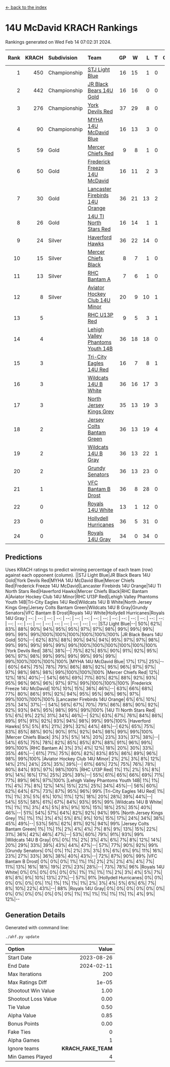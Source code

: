 [<- back to the index](readme.md)
# 14U McDavid KRACH Rankings
Rankings generated on Wed Feb 14 07:02:31 2024.

Rank|KRACH|Subdivision|Team|GP|W|L|T|OTW|OTL|SoS|Exp Wins|Win Diff
---:|---:|:---|:---|---:|---:|---:|---:|---:|---:|---:|---:|---:
1|450|Championship|[STJ Light Blue](https://gamesheetstats.com/seasons/3659/teams/140639/schedule)|16|15|1|0|0|0|43|15.8|-0.0
2|442|Championship|[JR Black Bears 14U Gold](https://gamesheetstats.com/seasons/3659/teams/140633/schedule)|16|16|0|0|1|0|5|16.8|-0.0
3|276|Championship|[York Devils Red](https://gamesheetstats.com/seasons/3659/teams/140644/schedule)|37|29|8|0|0|0|350|29.8|-0.0
4|90|Championship|[MYHA 14U McDavid Blue](https://gamesheetstats.com/seasons/3659/teams/140636/schedule)|16|13|3|0|0|0|43|13.9|0.0
5|59|Gold|[Mercer Chiefs Red](https://gamesheetstats.com/seasons/3659/teams/140606/schedule)|9|8|1|0|0|0|30|8.9|0.0
6|50|Gold|[Frederick Freeze 14U McDavid](https://gamesheetstats.com/seasons/3659/teams/140628/schedule)|16|11|2|3|0|0|41|13.4|0.0
7|30|Gold|[Lancaster Firebirds 14U Orange](https://gamesheetstats.com/seasons/3659/teams/140634/schedule)|36|21|13|2|0|0|92|22.9|0.0
8|26|Gold|[14U TI North Stars Red](https://gamesheetstats.com/seasons/3659/teams/140626/schedule)|16|14|1|1|0|0|4|15.4|0.0
9|24|Silver|[Haverford Hawks](https://gamesheetstats.com/seasons/3659/teams/140630/schedule)|36|22|14|0|0|0|80|22.9|0.0
10|15|Silver|[Mercer Chiefs Black](https://gamesheetstats.com/seasons/3659/teams/140605/schedule)|8|7|1|0|0|0|2|7.9|0.0
11|13|Silver|[RHC Bantam A](https://gamesheetstats.com/seasons/3659/teams/140618/schedule)|7|6|1|0|0|0|2|6.9|0.0
12|8|Silver|[Aviator Hockey Club 14U Minor](https://gamesheetstats.com/seasons/3659/teams/140627/schedule)|20|9|10|1|0|0|90|10.4|0.0
13|5||[RHC U13P Red](https://gamesheetstats.com/seasons/3659/teams/140619/schedule)|9|5|3|1|1|0|30|6.4|0.0
14|4||[Lehigh Valley Phantoms Youth 14B](https://gamesheetstats.com/seasons/3659/teams/140635/schedule)|36|18|18|0|2|1|45|18.9|0.0
15|3||[Tri-City Eagles 14U Red](https://gamesheetstats.com/seasons/3659/teams/140640/schedule)|16|7|8|1|1|0|56|8.4|0.0
16|3||[Wildcats 14U B White](https://gamesheetstats.com/seasons/3659/teams/140643/schedule)|36|16|17|3|2|1|27|18.4|0.0
17|3||[North Jersey Kings Grey](https://gamesheetstats.com/seasons/3659/teams/140637/schedule)|35|13|19|3|1|1|22|15.4|0.0
18|2||[Jersey Colts Bantam Green](https://gamesheetstats.com/seasons/3659/teams/140632/schedule)|36|13|19|4|1|1|16|15.9|0.0
19|2||[Wildcats 14U B Gray](https://gamesheetstats.com/seasons/3659/teams/140642/schedule)|36|13|22|1|0|0|26|14.4|0.0
20|2||[Grundy Senators](https://gamesheetstats.com/seasons/3659/teams/140629/schedule)|36|13|23|0|0|2|77|13.9|0.0
21|1||[VFC Bantam B Drost](https://gamesheetstats.com/seasons/3659/teams/140641/schedule)|36|8|28|0|1|2|93|8.9|0.0
22|0||[Royals 14U White](https://gamesheetstats.com/seasons/3659/teams/140620/schedule)|13|1|12|0|0|1|78|1.9|0.0
23|0||[Hollydell Hurricanes](https://gamesheetstats.com/seasons/3659/teams/140631/schedule)|36|5|31|0|0|1|17|5.9|0.0
24|0||[Royals 14U Gray](https://gamesheetstats.com/seasons/3659/teams/140638/schedule)|34|0|34|0|0|0|46|0.9|0.0

## Predictions
Uses KRACH ratings to predict winning percentage of each team (row) against each opponent (column).
||STJ Light Blue|JR Black Bears 14U Gold|York Devils Red|MYHA 14U McDavid Blue|Mercer Chiefs Red|Frederick Freeze 14U McDavid|Lancaster Firebirds 14U Orange|14U TI North Stars Red|Haverford Hawks|Mercer Chiefs Black|RHC Bantam A|Aviator Hockey Club 14U Minor|RHC U13P Red|Lehigh Valley Phantoms Youth 14B|Tri-City Eagles 14U Red|Wildcats 14U B White|North Jersey Kings Grey|Jersey Colts Bantam Green|Wildcats 14U B Gray|Grundy Senators|VFC Bantam B Drost|Royals 14U White|Hollydell Hurricanes|Royals 14U Gray
| --: | --: | --: | --: | --: | --: | --: | --: | --: | --: | --: | --: | --: | --: | --: | --: | --: | --: | --: | --: | --: | --: | --: | --: | --: 
|STJ Light Blue|--| 50%| 62%| 83%| 88%| 90%| 94%| 95%| 95%| 97%| 97%| 98%| 99%| 99%| 99%| 99%| 99%| 99%|100%|100%|100%|100%|100%|100%
|JR Black Bears 14U Gold| 50%|--| 62%| 83%| 88%| 90%| 94%| 94%| 95%| 97%| 97%| 98%| 99%| 99%| 99%| 99%| 99%| 99%|100%|100%|100%|100%|100%|100%
|York Devils Red| 38%| 38%|--| 75%| 82%| 85%| 90%| 91%| 92%| 95%| 96%| 97%| 98%| 99%| 99%| 99%| 99%| 99%| 99%| 99%|100%|100%|100%|100%
|MYHA 14U McDavid Blue| 17%| 17%| 25%|--| 60%| 64%| 75%| 78%| 79%| 86%| 88%| 92%| 95%| 96%| 97%| 97%| 97%| 98%| 98%| 98%| 99%|100%|100%|100%
|Mercer Chiefs Red| 12%| 12%| 18%| 40%|--| 54%| 66%| 69%| 71%| 80%| 82%| 88%| 92%| 93%| 95%| 96%| 96%| 96%| 97%| 97%| 99%|100%|100%|100%
|Frederick Freeze 14U McDavid| 10%| 10%| 15%| 36%| 46%|--| 63%| 66%| 68%| 77%| 80%| 86%| 91%| 92%| 94%| 95%| 95%| 96%| 96%| 97%| 99%|100%|100%|100%
|Lancaster Firebirds 14U Orange|  6%|  6%| 10%| 25%| 34%| 37%|--| 54%| 56%| 67%| 70%| 79%| 86%| 88%| 90%| 92%| 92%| 93%| 94%| 95%| 98%| 99%| 99%|100%
|14U TI North Stars Red|  5%|  6%|  9%| 22%| 31%| 34%| 46%|--| 52%| 63%| 67%| 76%| 84%| 86%| 89%| 91%| 91%| 92%| 93%| 94%| 98%| 99%| 99%|100%
|Haverford Hawks|  5%|  5%|  8%| 21%| 29%| 32%| 44%| 48%|--| 62%| 65%| 75%| 83%| 85%| 88%| 90%| 90%| 91%| 92%| 94%| 98%| 99%| 99%|100%
|Mercer Chiefs Black|  3%|  3%|  5%| 14%| 20%| 23%| 33%| 37%| 38%|--| 54%| 65%| 75%| 78%| 82%| 85%| 85%| 87%| 88%| 91%| 96%| 99%| 99%|100%
|RHC Bantam A|  3%|  3%|  4%| 12%| 18%| 20%| 30%| 33%| 35%| 46%|--| 61%| 71%| 75%| 80%| 82%| 83%| 85%| 86%| 89%| 96%| 98%| 99%|100%
|Aviator Hockey Club 14U Minor|  2%|  2%|  3%|  8%| 12%| 14%| 21%| 24%| 25%| 35%| 39%|--| 61%| 66%| 72%| 75%| 76%| 78%| 80%| 84%| 93%| 97%| 98%|100%
|RHC U13P Red|  1%|  1%|  2%|  5%|  8%|  9%| 14%| 16%| 17%| 25%| 29%| 39%|--| 55%| 61%| 65%| 66%| 69%| 71%| 77%| 89%| 96%| 97%|100%
|Lehigh Valley Phantoms Youth 14B|  1%|  1%|  1%|  4%|  7%|  8%| 12%| 14%| 15%| 22%| 25%| 34%| 45%|--| 56%| 60%| 62%| 64%| 67%| 73%| 87%| 95%| 96%| 99%
|Tri-City Eagles 14U Red|  1%|  1%|  1%|  3%|  5%|  6%| 10%| 11%| 12%| 18%| 20%| 28%| 39%| 44%|--| 54%| 55%| 58%| 61%| 67%| 84%| 93%| 95%| 99%
|Wildcats 14U B White|  1%|  1%|  1%|  3%|  4%|  5%|  8%|  9%| 10%| 15%| 18%| 25%| 35%| 40%| 46%|--| 51%| 54%| 57%| 64%| 82%| 92%| 94%| 99%
|North Jersey Kings Grey|  1%|  1%|  1%|  3%|  4%|  5%|  8%|  9%| 10%| 15%| 17%| 24%| 34%| 38%| 45%| 49%|--| 53%| 56%| 62%| 81%| 92%| 94%| 99%
|Jersey Colts Bantam Green|  1%|  1%|  1%|  2%|  4%|  4%|  7%|  8%|  9%| 13%| 15%| 22%| 31%| 36%| 42%| 46%| 47%|--| 53%| 60%| 79%| 91%| 93%| 99%
|Wildcats 14U B Gray|  0%|  0%|  1%|  2%|  3%|  4%|  6%|  7%|  8%| 12%| 14%| 20%| 29%| 33%| 39%| 43%| 44%| 47%|--| 57%| 77%| 90%| 92%| 99%
|Grundy Senators|  0%|  0%|  1%|  2%|  3%|  3%|  5%|  6%|  6%|  9%| 11%| 16%| 23%| 27%| 33%| 36%| 38%| 40%| 43%|--| 72%| 87%| 90%| 99%
|VFC Bantam B Drost|  0%|  0%|  0%|  1%|  1%|  1%|  2%|  2%|  2%|  4%|  4%|  7%| 11%| 13%| 16%| 18%| 19%| 21%| 23%| 28%|--| 73%| 78%| 96%
|Royals 14U White|  0%|  0%|  0%|  0%|  0%|  0%|  1%|  1%|  1%|  1%|  2%|  3%|  4%|  5%|  7%|  8%|  8%|  9%| 10%| 13%| 27%|--| 57%| 91%
|Hollydell Hurricanes|  0%|  0%|  0%|  0%|  0%|  0%|  1%|  1%|  1%|  1%|  1%|  2%|  3%|  4%|  5%|  6%|  6%|  7%|  8%| 10%| 22%| 43%|--| 88%
|Royals 14U Gray|  0%|  0%|  0%|  0%|  0%|  0%|  0%|  0%|  0%|  0%|  0%|  0%|  0%|  1%|  1%|  1%|  1%|  1%|  1%|  1%|  4%|  9%| 12%|--

## Generation Details

Generated with command line:
```
./ahf.py update
```

| Option | Value |
| :----- | ----: |
| Start Date | 2023-08-26 |
| End Date | 2024-02-11 |
| Max Iterations | 200 |
| Max Ratings Diff | 1e-05 |
| Shootout Win Value | 1.00 |
| Shootout Loss Value | 0.00 |
| Tie Value | 0.50 |
| Alpha Value | 0.85 |
| Bonus Points | 0.00 |
| Fake Ties | 0 |
| Alpha Games | 1 |
| Ignore teams | __KRACH_FAKE_TEAM__ |
| Min Games Played | 4 |

